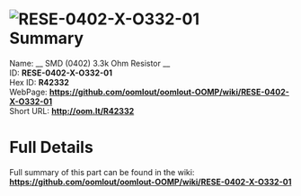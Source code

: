 
![RESE-0402-X-O332-01](https://github.com/oomlout/oomlout-OOMP/blob/master/parts/RESE-0402-X-O332-01/RESE-0402-X-O332-01_420.jpg)   
Summary
=================
  
Name: __ SMD (0402) 3.3k Ohm Resistor __    
ID: __RESE-0402-X-O332-01__   
Hex ID: __R42332__   
WebPage: __https://github.com/oomlout/oomlout-OOMP/wiki/RESE-0402-X-O332-01__   
Short URL: __http://oom.lt/R42332__   

Full Details
==========================
Full summary of this part can be found in the wiki:   
__https://github.com/oomlout/oomlout-OOMP/wiki/RESE-0402-X-O332-01__    

